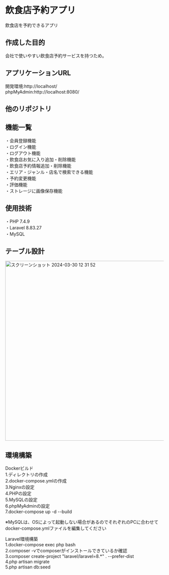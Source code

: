 #  飲食店予約アプリ  
飲食店を予約できるアプリ

##  作成した目的
会社で使いやすい飲食店予約サービスを持つため。  

##  アプリケーションURL  
開発環境:http://localhost/  
phpMyAdmin:http://localhost:8080/  
##  他のリポジトリ  

##  機能一覧
・会員登録機能  
・ログイン機能  
・ログアウト機能  
・飲食店お気に入り追加・削除機能  
・飲食店予約情報追加・削除機能  
・エリア・ジャンル・店名で検索できる機能  
・予約変更機能  
・評価機能  
・ストレージに画像保存機能

##  使用技術  
・PHP 7.4.9  
・Laravel 8.83.27  
・MySQL 


##  テーブル設計  
<img width="572" alt="スクリーンショット 2024-03-30 12 31 52" src="https://github.com/katsukishiori/advance-test/assets/145991391/5ab1e340-dea5-4ba8-81fd-4788d12b474c">

##  環境構築  
Dockerビルド  
1.ディレクトリの作成  
2.docker-compose.ymlの作成  
3.Nginxの設定  
4.PHPの設定  
5.MySQLの設定  
6.phpMyAdminの設定  
7.docker-compose up -d --build  

※MySQLは、OSによって起動しない場合があるのでそれぞれのPCに合わせてdocker-compose.ymlファイルを編集してください  

Laravel環境構築  
1.docker-compose exec php bash  
2.composer -vでcomposerがインストールできているか確認  
3.composer create-project "laravel/laravel=8.*" . --prefer-dist  
4.php artisan migrate  
5.php artisan db:seed  




